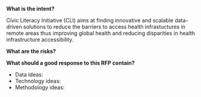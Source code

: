 **What is the intent?**

Civic Literacy Initiative (CLI) aims at finding innovative and scalable data-driven solutions to reduce the barriers to access health infrastuctures in remote areas thus improving global health and reducing disparities in health
 infrastructure accessibility.

**What are the risks?**

**What should a good response to this RFP contain?**
* Data ideas:
* Technology ideas:
* Methodology ideas:

